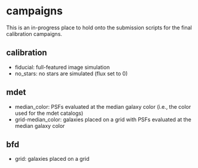 # campaigns

This is an in-progress place to hold onto the submission scripts for the final calibration campaigns.

## calibration

- fiducial: full-featured image simulation
- no_stars: no stars are simulated (flux set to 0)

## mdet

- median_color: PSFs evaluated at the median galaxy color (i.e., the color used for the mdet catalogs)
- grid-median_color: galaxies placed on a grid with PSFs evaluated at the median galaxy color

## bfd

- grid: galaxies placed on a grid
